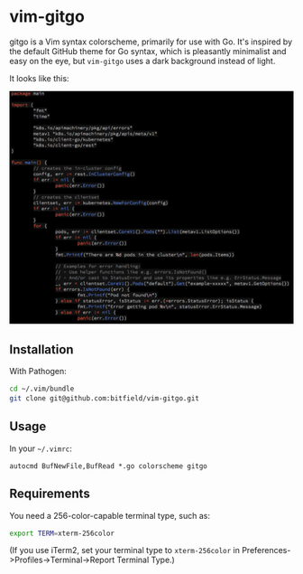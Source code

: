 # vim-gitgo

gitgo is a Vim syntax colorscheme, primarily for use with Go. It's inspired by the default GitHub theme for Go syntax, which is pleasantly minimalist and easy on the eye, but `vim-gitgo` uses a dark background instead of light.

It looks like this:

![Screenshot](screenshot.png)

## Installation

With Pathogen:

```sh
cd ~/.vim/bundle
git clone git@github.com:bitfield/vim-gitgo.git
```

## Usage

In your `~/.vimrc`:

```vim
autocmd BufNewFile,BufRead *.go colorscheme gitgo
```

## Requirements

You need a 256-color-capable terminal type, such as:

```sh
export TERM=xterm-256color
```

(If you use iTerm2, set your terminal type to `xterm-256color` in Preferences->Profiles->Terminal->Report Terminal Type.)
